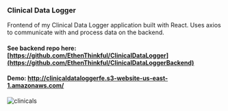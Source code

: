 ### Clinical Data Logger
Frontend of my Clinical Data Logger application built with React. Uses axios to communicate with and process data on the backend.

#### See backend repo here: [https://github.com/EthenThinkful/ClinicalDataLogger](https://github.com/EthenThinkful/ClinicalDataLoggerBackend)

#### Demo: http://clinicaldataloggerfe.s3-website-us-east-1.amazonaws.com/

![clinicals](https://github.com/EthenThinkful/ClinicalDataLogger/assets/104235709/66a5317a-d2be-4e47-9f23-85746f30724f)
